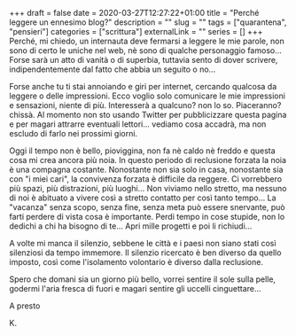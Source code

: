 +++ 
draft = false
date = 2020-03-27T12:27:22+01:00
title = "Perché leggere un ennesimo blog?"
description = ""
slug = "" 
tags = ["quarantena", "pensieri"]
categories = ["scrittura"]
externalLink = ""
series = []
+++
Perché, mi chiedo, un internauta deve fermarsi a leggere le mie parole, non sono di certo le uniche nel web, nè sono di qualche personaggio famoso...
Forse sarà un atto di vanità o di superbia, tuttavia sento di dover scrivere, indipendentemente dal fatto che abbia un seguito o no...

Forse anche tu ti stai annoiando e giri per internet, cercando qualcosa da leggere o delle impressioni. Ecco voglio solo comunicare le mie impressioni e sensazioni, niente di più. Interesserà a qualcuno? non lo so. Piaceranno? chissà.
Al momento non sto usando Twitter per pubblicizzare questa pagina e per magari attrarre eventuali lettori... vediamo cosa accadrà, ma non escludo di farlo nei prossimi giorni.

Oggi il tempo non è bello, pioviggina, non fa nè caldo nè freddo e questa cosa mi crea ancora più noia.
In questo periodo di reclusione forzata la noia è una compagna costante.
Nonostante non sia solo in casa, nonostante sia con "i miei cari", la convivenza forzata è difficile da reggere.
Ci vorrebbero più spazi, più distrazioni, più luoghi...
Non viviamo nello stretto, ma nessuno di noi è abituato a vivere così a stretto contatto per così tanto tempo...
La "vacanza" senza scopo, senza fine, senza meta può essere snervante, può farti perdere di vista cosa è importante. Perdi tempo in cose stupide, non lo dedichi a chi ha bisogno di te... 
Apri mille progetti e poi li richiudi...

A volte mi manca il silenzio, sebbene le città e i paesi non siano stati così silenziosi da tempo immemore. Il silenzio ricercato è ben diverso da quello imposto, così come l'isolamento volontario è diverso dalla reclusione.

Spero che domani sia un giorno più bello, vorrei sentire il sole sulla pelle, godermi l'aria fresca di fuori e magari sentire gli uccelli cinguettare...

A presto

K.
